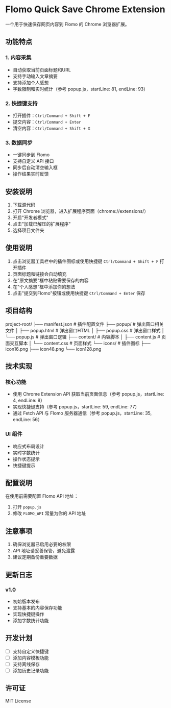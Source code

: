 # Flomo Quick Save Chrome Extension

一个用于快速保存网页内容到 Flomo 的 Chrome 浏览器扩展。

## 功能特点

### 1. 内容采集
- 自动获取当前页面标题和URL
- 支持手动输入文章摘要
- 支持添加个人感想
- 字数限制和实时统计（参考 popup.js，startLine: 81, endLine: 93）

### 2. 快捷键支持
- 打开插件：`Ctrl/Command + Shift + F`
- 提交内容：`Ctrl/Command + Enter`
- 清空内容：`Ctrl/Command + Shift + X`

### 3. 数据同步
- 一键同步到 Flomo
- 支持自定义 API 接口
- 同步后自动清空输入框
- 操作结果实时反馈

## 安装说明

1. 下载源代码
2. 打开 Chrome 浏览器，进入扩展程序页面（chrome://extensions/）
3. 开启"开发者模式"
4. 点击"加载已解压的扩展程序"
5. 选择项目文件夹

## 使用说明

1. 点击浏览器工具栏中的插件图标或使用快捷键 `Ctrl/Command + Shift + F` 打开插件
2. 页面标题和链接会自动填充
3. 在"原文摘要"框中粘贴需要保存的内容
4. 在"个人感想"框中添加你的想法
5. 点击"提交到Flomo"按钮或使用快捷键 `Ctrl/Command + Enter` 保存

## 项目结构

project-root/
├── manifest.json # 插件配置文件
├── popup/ # 弹出窗口相关文件
│ ├── popup.html # 弹出窗口HTML
│ ├── popup.css # 弹出窗口样式
│ └── popup.js # 弹出窗口逻辑
├── content/ # 内容脚本
│ ├── content.js # 页面交互脚本
│ └── content.css # 页面样式
└── icons/ # 插件图标
├── icon16.png
├── icon48.png
└── icon128.png

## 技术实现

### 核心功能
- 使用 Chrome Extension API 获取当前页面信息（参考 popup.js，startLine: 4, endLine: 8）
- 实现快捷键支持（参考 popup.js，startLine: 59, endLine: 77）
- 通过 Fetch API 与 Flomo 服务器通信（参考 popup.js，startLine: 35, endLine: 56）

### UI 组件
- 响应式布局设计
- 实时字数统计
- 操作状态提示
- 快捷键提示

## 配置说明

在使用前需要配置 Flomo API 地址：
1. 打开 `popup.js`
2. 修改 `FLOMO_API` 常量为你的 API 地址

## 注意事项

1. 确保浏览器已启用必要的权限
2. API 地址请妥善保管，避免泄露
3. 建议定期备份重要数据

## 更新日志

### v1.0
- 初始版本发布
- 支持基本的内容保存功能
- 实现快捷键操作
- 添加字数统计功能

## 开发计划

- [ ] 支持自定义快捷键
- [ ] 添加内容模板功能
- [ ] 支持离线保存
- [ ] 添加历史记录功能

## 许可证

MIT License